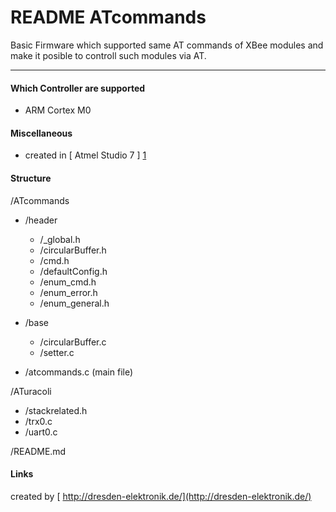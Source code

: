 # README ATcommands
Basic Firmware which supported same AT commands of XBee modules and make it posible to controll such modules via AT.

---

#### Which Controller are supported

* ARM Cortex M0

#### Miscellaneous

* created in [ Atmel Studio 7 ] [1]

#### Structure

/ATcommands
* /header  
  * /\_global.h  
  * /circularBuffer.h  
  * /cmd.h  
  * /defaultConfig.h  
  * /enum\_cmd.h  
  * /enum\_error.h  
  * /enum\_general.h  

* /base  
  * /circularBuffer.c  
  * /setter.c

* /atcommands.c (main file) 

/ATuracoli  
* /stackrelated.h  
* /trx0.c  
* /uart0.c  
 
/README.md  

#### Links

[1]: http://www.atmel.com/tools/atmelstudio.aspx#download "Atmel Studio 7"

created by [ http://dresden-elektronik.de/](http://dresden-elektronik.de/)
